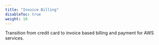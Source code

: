 ```yaml
---
title: "Invoice Billing"
disableToc: true
weight: 10
---
```


Transition from credit card to invoice based billing and payment for AWS services.
